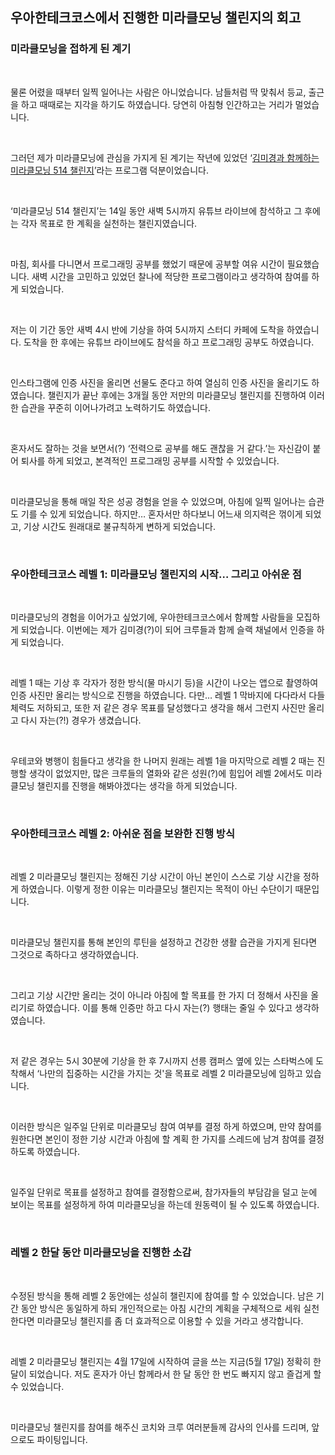 ## **우아한테크코스에서 진행한 미라클모닝 챌린지의 회고**

### **미라클모닝을 접하게 된 계기**

<br>

물론 어렸을 때부터 일찍 일어나는 사람은 아니었습니다. 남들처럼 딱 맞춰서 등교, 출근을 하고 때때로는 지각을 하기도 하였습니다. 당연히 아침형 인간하고는 거리가 멀었습니다.

<br>

그러던 제가 미라클모닝에 관심을 가지게 된 계기는 작년에 있었던 ‘[김미경과 함께하는 미라클모닝 514 챌린지](https://youtu.be/-DYHe7ERCHg)’라는 프로그램 덕분이었습니다.

<br>

‘미라클모닝 514 챌린지’는 14일 동안 새벽 5시까지 유튜브 라이브에 참석하고 그 후에는 각자 목표로 한 계획을 실천하는 챌린지였습니다.

<br>

마침, 회사를 다니면서 프로그래밍 공부를 했었기 때문에 공부할 여유 시간이 필요했습니다. 새벽 시간을 고민하고 있었던 찰나에 적당한 프로그램이라고 생각하여 참여를 하게 되었습니다.

<br>

저는 이 기간 동안 새벽 4시 반에 기상을 하여 5시까지 스터디 카페에 도착을 하였습니다. 도착을 한 후에는 유튜브 라이브에도 참석을 하고 프로그래밍 공부도 하였습니다.

<br>

인스타그램에 인증 사진을 올리면 선물도 준다고 하여 열심히 인증 사진을 올리기도 하였습니다. 챌린지가 끝난 후에는 3개월 동안 저만의 미라클모닝 챌린지를 진행하여 이러한 습관을 꾸준히 이어나가려고 노력하기도 하였습니다.

<br>

혼자서도 잘하는 것을 보면서(?) ‘전력으로 공부를 해도 괜찮을 거 같다.’는 자신감이 붙어 퇴사를 하게 되었고, 본격적인 프로그래밍 공부를 시작할 수 있었습니다.

<br>

미라클모닝을 통해 매일 작은 성공 경험을 얻을 수 있었으며, 아침에 일찍 일어나는 습관도 기를 수 있게 되었습니다. 하지만… 혼자서만 하다보니 어느새 의지력은 꺾이게 되었고, 기상 시간도 원래대로 불규칙하게 변하게 되었습니다.

<br>

### **우아한테크코스 레벨 1: 미라클모닝 챌린지의 시작… 그리고 아쉬운 점**

<br>

미라클모닝의 경험을 이어가고 싶었기에, 우아한테크코스에서 함께할 사람들을 모집하게 되었습니다. 이번에는 제가 김미경(?)이 되어 크루들과 함께 슬랙 채널에서 인증을 하게 되었습니다.

<br>

레벨 1 때는 기상 후 각자가 정한 방식(물 마시기 등)을 시간이 나오는 앱으로 촬영하여 인증 사진만 올리는 방식으로 진행을 하였습니다. 다만… 레벨 1 막바지에 다다라서 다들 체력도 저하되고, 또한 저 같은 경우 목표를 달성했다고 생각을 해서 그런지 사진만 올리고 다시 자는(?!) 경우가 생겼습니다.

<br>

우테코와 병행이 힘들다고 생각을 한 나머지 원래는 레벨 1을 마지막으로 레벨 2 때는 진행할 생각이 없었지만, 많은 크루들의 열화와 같은 성원(?)에 힘입어 레벨 2에서도 미라클모닝 챌린지를 진행을 해봐야겠다는 생각을 하게 되었습니다.

<br>

### **우아한테크코스 레벨 2: 아쉬운 점을 보완한 진행 방식**

<br>

레벨 2 미라클모닝 챌린지는 정해진 기상 시간이 아닌 본인이 스스로 기상 시간을 정하게 하였습니다. 이렇게 정한 이유는 미라클모닝 챌린지는 목적이 아닌 수단이기 때문입니다.

<br>

미라클모닝 챌린지를 통해 본인의 루틴을 설정하고 건강한 생활 습관을 가지게 된다면 그것으로 족하다고 생각하였습니다.

<br>

그리고 기상 시간만 올리는 것이 아니라 아침에 할 목표를 한 가지 더 정해서 사진을 올리기로 하였습니다. 이를 통해 인증만 하고 다시 자는(?) 행태는 줄일 수 있다고 생각하였습니다.

<br>

저 같은 경우는 5시 30분에 기상을 한 후 7시까지 선릉 캠퍼스 옆에 있는 스타벅스에 도착해서 ‘나만의 집중하는 시간을 가지는 것'을 목표로 레벨 2 미라클모닝에 임하고 있습니다.

<br>

이러한 방식은 일주일 단위로 미라클모닝 참여 여부를 결정 하게 하였으며, 만약 참여를 원한다면 본인이 정한 기상 시간과 아침에 할 계획 한 가지를 스레드에 남겨 참여를 결정하도록 하였습니다.

<br>

일주일 단위로 목표를 설정하고 참여를 결정함으로써, 참가자들의 부담감을 덜고 눈에 보이는 목표를 설정하게 하여 미라클모닝을 하는데 원동력이 될 수 있도록 하였습니다.

<br>

### **레벨 2 한달 동안 미라클모닝을 진행한 소감**

<br>

수정된 방식을 통해 레벨 2 동안에는 성실히 챌린지에 참여를 할 수 있었습니다. 남은 기간 동안 방식은 동일하게 하되 개인적으로는 아침 시간의 계획을 구체적으로 세워 실천한다면 미라클모닝 챌린지를 좀 더 효과적으로 이용할 수 있을 거라고 생각합니다.

<br>

레벨 2 미라클모닝 챌린지는 4월 17일에 시작하여 글을 쓰는 지금(5월 17일) 정확히 한 달이 되었습니다. 저도 혼자가 아닌 함께라서 한 달 동안 한 번도 빠지지 않고 즐겁게 할 수 있었습니다.

<br>

미라클모닝 챌린지를 참여를 해주신 코치와 크루 여러분들께 감사의 인사를 드리며, 앞으로도 파이팅입니다.
